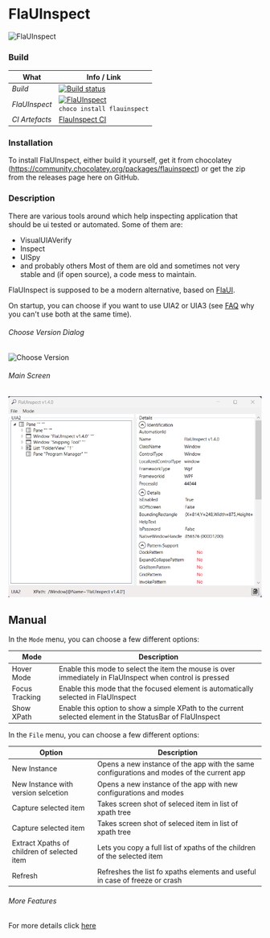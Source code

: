 # FlaUInspect
![FlaUInspect](/FlaUInspect.png?raw=true)
### Build
| What | Info / Link |
| ---- | ----- |
| *Build* | [![Build status](https://ci.appveyor.com/api/projects/status/q2poa5bpenso8eyv?svg=true)](https://ci.appveyor.com/project/RomanBaeriswyl/flauinspect) |
| *FlaUInspect* | [![FlaUInspect](https://img.shields.io/badge/FlaUInspect-choco-brightgreen.svg)](https://chocolatey.org/packages/flauinspect)<br />`choco install flauinspect` |
| *CI Artefacts* | [FlauInspect CI](https://ci.appveyor.com/project/RomanBaeriswyl/flauinspect/build/artifacts) |

### Installation
To install FlaUInspect, either build it yourself, get it from chocolatey (https://community.chocolatey.org/packages/flauinspect) or get the zip from the releases page here on GitHub.

### Description
There are various tools around which help inspecting application that should be ui tested or automated. Some of them are:
* VisualUIAVerify
* Inspect
* UISpy
* and probably others
Most of them are old and sometimes not very stable and (if open source), a code mess to maintain.

FlaUInspect is supposed to be a modern alternative, based on [FlaUI](https://github.com/Roemer/FlaUI).

On startup, you can choose if you want to use UIA2 or UIA3 (see [FAQ](https://github.com/Roemer/FlaUI/wiki/FAQ) why you can't use both at the same time).
###### Choose Version Dialog
![Choose Version](https://raw.githubusercontent.com/wiki/FlauTech/FlaUInspect/images/choose_version.png)

###### Main Screen
![Main Screen](docs/images/main.png)

## Manual
In the ```Mode``` menu, you can choose a few different options:

| Mode | Description |
| ---- | ----------- |
| Hover Mode | Enable this mode to select the item the mouse is over immediately in FlaUInspect when control is pressed |
| Focus Tracking | Enable this mode that the focused element is automatically selected in FlaUInspect |
| Show XPath | Enable this option to show a simple XPath to the current selected element in the StatusBar of FlaUInspect|


In the ```File``` menu, you can choose a few different options:

| Option | Description |
| ---- | ----------- |
| New Instance | Opens a new instance of the app with the same configurations and modes of the current app |
| New Instance with version selcetion | Opens a new instance of the app with new configurations and modes  |
| Capture selected item | Takes screen shot of seleced item in list of xpath tree |
| Capture selected item | Takes screen shot of seleced item in list of xpath tree |
| Extract Xpaths of children of selected item | Lets you copy a full list of xpaths of the children of the selected item |
| Refresh | Refreshes the list fo xpaths elements and useful in case of freeze or crash |

###### More Features
For more details click [here](docs/README.md)
